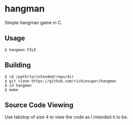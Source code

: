 # hangman

Simple hangman game in C.

## Usage

```
$ hangman FILE
```

## Building

```
$ cd /path/to/intended/repo/dir
$ git clone https://github.com/richiesuper/hangman
$ cd hangman
$ make
```

## Source Code Viewing

Use tabstop of size 4 to view the code as I intended it to be.
